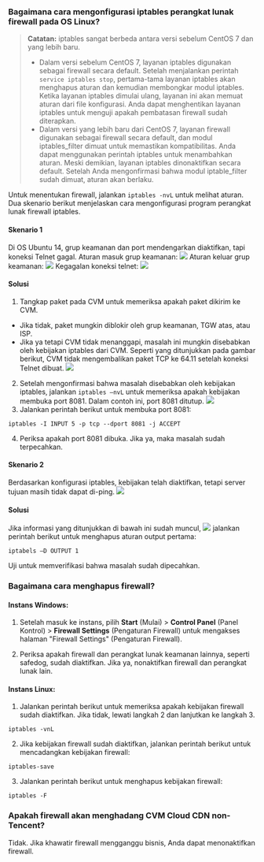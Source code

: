 ### Bagaimana cara mengonfigurasi iptables perangkat lunak firewall pada OS Linux?
> **Catatan:**
> iptables sangat berbeda antara versi sebelum CentOS 7 dan yang lebih baru.
> - Dalam versi sebelum CentOS 7, layanan iptables digunakan sebagai firewall secara default. Setelah menjalankan perintah `service iptables stop`, pertama-tama layanan iptables akan menghapus aturan dan kemudian membongkar modul iptables. Ketika layanan iptables dimulai ulang, layanan ini akan memuat aturan dari file konfigurasi. Anda dapat menghentikan layanan iptables untuk menguji apakah pembatasan firewall sudah diterapkan.
>[](https://main.qcloudimg.com/raw/4a404e0187b0ee677034c0df82468e4a.png)
> - Dalam versi yang lebih baru dari CentOS 7, layanan firewall digunakan sebagai firewall secara default, dan modul iptables_filter dimuat untuk memastikan kompatibilitas. Anda dapat menggunakan perintah iptables untuk menambahkan aturan. Meski demikian, layanan iptables dinonaktifkan secara default. Setelah Anda mengonfirmasi bahwa modul iptable_filter sudah dimuat, aturan akan berlaku.

Untuk menentukan firewall, jalankan `iptables -nvL` untuk melihat aturan. 
Dua skenario berikut menjelaskan cara mengonfigurasi program perangkat lunak firewall iptables. 
#### Skenario 1
Di OS Ubuntu 14, grup keamanan dan port mendengarkan diaktifkan, tapi koneksi Telnet gagal.
Aturan masuk grup keamanan:
![](https://main.qcloudimg.com/raw/4a6a1c7eca94a76ddbce457dbe28affa.png)
Aturan keluar grup keamanan:
![](https://main.qcloudimg.com/raw/90914e729ba27a6a9253e719bf4a9703.png)
Kegagalan koneksi telnet:
![](https://main.qcloudimg.com/raw/74c521a97d4b9dab64b85ce62ab2cf86.png)
#### Solusi
1. Tangkap paket pada CVM untuk memeriksa apakah paket dikirim ke CVM.
 - Jika tidak, paket mungkin diblokir oleh grup keamanan, TGW atas, atau ISP.
 - Jika ya tetapi CVM tidak menanggapi, masalah ini mungkin disebabkan oleh kebijakan iptables dari CVM. Seperti yang ditunjukkan pada gambar berikut, CVM tidak mengembalikan paket TCP ke 64.11 setelah koneksi Telnet dibuat.
![](https://main.qcloudimg.com/raw/1052893022c8786a9b7b0166a57ce16d.png)  

2. Setelah mengonfirmasi bahwa masalah disebabkan oleh kebijakan iptables, jalankan `iptables –nvL` untuk memeriksa apakah kebijakan membuka port 8081. Dalam contoh ini, port 8081 ditutup. 
![](https://main.qcloudimg.com/raw/f214d470f1d40ed7061ea155de756bca.jpg) 
3. Jalankan perintah berikut untuk membuka port 8081:
```
iptables -I INPUT 5 -p tcp --dport 8081 -j ACCEPT
```
4. Periksa apakah port 8081 dibuka. Jika ya, maka masalah sudah terpecahkan.  


#### Skenario 2
Berdasarkan konfigurasi iptables, kebijakan telah diaktifkan, tetapi server tujuan masih tidak dapat di-ping.
![](https://main.qcloudimg.com/raw/46fdf4e20187c5b366c7773d73eb1cee.png)
#### Solusi
Jika informasi yang ditunjukkan di bawah ini sudah muncul,
![](https://main.qcloudimg.com/raw/babfa7fcfe9dd7536ba011c3fbaab7bc.jpg)
jalankan perintah berikut untuk menghapus aturan output pertama:
```
iptabels –D OUTPUT 1
```
Uji untuk memverifikasi bahwa masalah sudah dipecahkan.

### Bagaimana cara menghapus firewall?
#### Instans Windows:
1. Setelah masuk ke instans, pilih **Start** (Mulai) > **Control Panel** (Panel Kontrol) > **Firewall Settings** (Pengaturan Firewall) untuk mengakses halaman "Firewall Settings" (Pengaturan Firewall).

2. Periksa apakah firewall dan perangkat lunak keamanan lainnya, seperti safedog, sudah diaktifkan. Jika ya, nonaktifkan firewall dan perangkat lunak lain.

#### Instans Linux:
1. Jalankan perintah berikut untuk memeriksa apakah kebijakan firewall sudah diaktifkan. Jika tidak, lewati langkah 2 dan lanjutkan ke langkah 3.
```
iptables -vnL
```

2. Jika kebijakan firewall sudah diaktifkan, jalankan perintah berikut untuk mencadangkan kebijakan firewall:
```
iptables-save
```

3. Jalankan perintah berikut untuk menghapus kebijakan firewall:
```
iptables -F
```

### Apakah firewall akan menghadang CVM Cloud CDN non-Tencent?
Tidak. Jika khawatir firewall mengganggu bisnis, Anda dapat menonaktifkan firewall.
